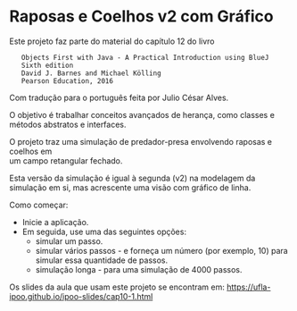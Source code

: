 # Raposas e Coelhos v2 com Gráfico

Este projeto faz parte do material do capítulo 12 do livro

```
   Objects First with Java - A Practical Introduction using BlueJ
   Sixth edition
   David J. Barnes and Michael Kölling
   Pearson Education, 2016
```

Com tradução para o português feita por Julio César Alves.

O objetivo é trabalhar conceitos avançados de herança, como classes e métodos abstratos e interfaces.

O projeto traz uma simulação de predador-presa envolvendo raposas e coelhos em  
um campo retangular fechado.  

Esta versão da simulação é igual à segunda (v2) na modelagem da simulação em si,
mas acrescente uma visão com gráfico de linha.

Como começar:  
- Inicie a aplicação.  
- Em seguida, use uma das seguintes opções:  
  - simular um passo.
  - simular vários passos - e forneça um número (por exemplo, 10) para simular essa quantidade de passos.  
  - simulação longa - para uma simulação de 4000 passos. 

Os slides da aula que usam este projeto se encontram em: https://ufla-ipoo.github.io/ipoo-slides/cap10-1.html